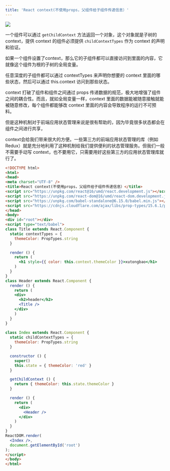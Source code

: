```yaml
---
title: 'React context(不使用props，父组件给子组件传递信息）'
---   
```

![](https://img-blog.csdn.net/20181010171417288?watermark/2/text/aHR0cHM6Ly9ibG9nLmNzZG4ubmV0L3h1dG9uZ2Jhbw/font/5a6L5L2T/fontsize/400/fill/I0JBQkFCMA/dissolve/70)

一个组件可以通过 `getChildContext` 方法返回一个对象，这个对象就是子树的 context，提供 context 的组件必须提供 `childContextTypes` 作为 context 的声明和验证。

如果一个组件设置了context，那么它的子组件都可以直接访问到里面的内容，它就像这个组件为根的子树的全局变量。

任意深度的子组件都可以通过 contextTypes 来声明你想要的 context 里面的哪些状态，然后可以通过 this.context 访问到那些状态。

context 打破了组件和组件之间通过 props 传递数据的规范，极大地增强了组件之间的耦合性。而且，就如全局变量一样，context 里面的数据能被随意接触就能被随意修改，每个组件都能够改 context 里面的内容会导致程序的运行不可预料。

但是这种机制对于前端应用状态管理来说是很有帮助的，因为毕竟很多状态都会在组件之间进行共享，

context会给我们带来很大的方便。一些第三方的前端应用状态管理的库（例如 Redux）就是充分地利用了这种机制给我们提供便利的状态管理服务。但我们一般不需要手动写 context，也不要用它，只需要用好这些第三方的应用状态管理库就行了。

```html
<!DOCTYPE html>
<html>
<head>
<meta charset="UTF-8" />
<title>React context(不使用props，父组件给子组件传递信息）</title>
<script src="https://unpkg.com/react@16/umd/react.development.js"></script>
<script src="https://unpkg.com/react-dom@16/umd/react-dom.development.js"></script>
<script src="https://unpkg.com/babel-standalone@6.15.0/babel.min.js"></script>
<script src="https://cdnjs.cloudflare.com/ajax/libs/prop-types/15.6.1/prop-types.min.js"></script>
</head>
<body>
<div id="root"></div>
<script type="text/babel">
class Title extends React.Component {
  static contextTypes = {
    themeColor: PropTypes.string
  }

  render () {
    return (
      <h1 style={{ color: this.context.themeColor }}>xutongbao</h1>
    )
  }
}
class Header extends React.Component {
  render () {
    return (
    <div>
      <h2>header</h2>
      <Title />
    </div>
    )
  }
}
 
class Index extends React.Component {
  static childContextTypes = {
    themeColor: PropTypes.string
  }

  constructor () {
    super()
    this.state = { themeColor: 'red' }
  }

  getChildContext () {
    return { themeColor: this.state.themeColor }
  }

  render () {
    return (
      <div>
        <Header />
      </div>
    )
  }
}
ReactDOM.render(
  <Index />,
  document.getElementById('root')
);
</script>
</body>
</html>
```